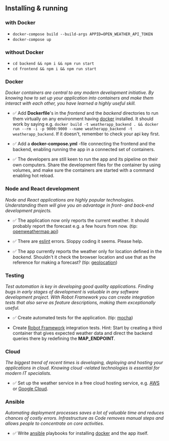 ## Installing & running

### with Docker
* ``docker-compose build --build-args APPID=OPEN_WEATHER_API_TOKEN``
* ``docker-compose up``

### without Docker
* ``cd backend && npm i && npm run start``
* ``cd frontend && npm i && npm run start``

### Docker

*Docker containers are central to any modern development initiative. By knowing how to set up your application into containers and make them interact with each other, you have learned a highly useful skill.*

* ✅ Add **Dockerfile**'s in the *frontend* and the *backend* directories to run them virtually on any environment having [docker](https://www.docker.com/) installed. It should work by saying e.g. `docker build -t weatherapp_backend . && docker run --rm -i -p 9000:9000 --name weatherapp_backend -t weatherapp_backend`. If it doesn't, remember to check your api key first.

* ✅ Add a **docker-compose.yml** -file connecting the frontend and the backend, enabling running the app in a connected set of containers.

* ✅ The developers are still keen to run the app and its pipeline on their own computers. Share the development files for the container by using volumes, and make sure the containers are started with a command enabling hot reload.

### Node and React development

*Node and React applications are highly popular technologies. Understanding them will give you an advantage in front- and back-end development projects.*

* ✅ The application now only reports the current weather. It should probably report the forecast e.g. a few hours from now. (tip: [openweathermap api](https://openweathermap.org/forecast5))

* ✅ There are [eslint](http://eslint.org/) errors. Sloppy coding it seems. Please help.

* ✅ The app currently reports the weather only for location defined in the *backend*. Shouldn't it check the browser location and use that as the reference for making a forecast? (tip: [geolocation](https://developer.mozilla.org/en-US/docs/Web/API/Geolocation/Using_geolocation))

### Testing

*Test automation is key in developing good quality applications. Finding bugs in early stages of development is valuable in any software development project. With Robot Framework you can create integration tests that also serve as feature descriptions, making them exceptionally useful.*

* ✅ Create automated tests for the application. (tip: [mocha](https://mochajs.org/))

* Create [Robot Framework](http://robotframework.org/) integration tests. Hint: Start by creating a third container that gives expected weather data and direct the backend queries there by redefining the **MAP_ENDPOINT**.

### Cloud

*The biggest trend of recent times is developing, deploying and hosting your applications in cloud. Knowing cloud -related technologies is essential for modern IT specialists.*

* ✅ Set up the weather service in a free cloud hosting service, e.g. [AWS](https://aws.amazon.com/free/) or [Google Cloud](https://cloud.google.com/free/).

### Ansible

*Automating deployment processes saves a lot of valuable time and reduces chances of costly errors. Infrastructure as Code removes manual steps and allows people to concentrate on core activities.*

* ✅ Write [ansible](http://docs.ansible.com/ansible/intro.html) playbooks for installing [docker](https://www.docker.com/) and the app itself.
